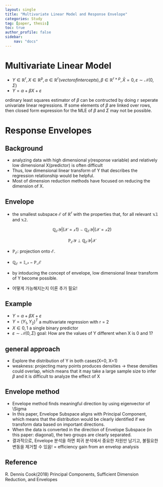 ```yaml
---
layout: single
title: "Multivariate Linear Model and Response Envelope"
categories: Study
tag: [paper, thesis]
toc: true
author_profile: false
sidebar:
    nav: "docs"
---
```



Multivariate Linear Model
===

- $Y \in \mathbb{R}^r , X \in \mathbb{R}^p , \alpha \in \mathbb{R}^r (vector of intercepts), \beta \in \mathbb{R}^{r\times p},  \bar{X} = 0, \varepsilon\sim\mathcal{N}(0,\Sigma)$
- $Y = \alpha + \beta X + \varepsilon$

ordinary least squares estimator of $\beta$ can be contructed by doing $\mathbb{r}$ seperate univariate linear regressions. If some elements of $\beta$ are linked over rows, then closed form expression for the MLE of $\beta$ and $\Sigma$ may not be possible.

Response Envelopes
===
Background
---
- analyzing data with high dimensional y(response variable) and relatively low dimensional X(predictor) is often difficult
- Thus, low dimensional linear transform of Y that describes the regression relationship would be helpful.
- Most of dimension reduction methods have focused on reducing the dimension of X.

Envelope
---
- the smallest subspace $\mathcal{E}$ of $\mathbb{R}^r$ with the properties that, for all relevant $\mathbb{x1}$ and $\mathbb{x2}$.
```math
\mathbb{Q}_\mathcal{E} \mathcal{Y}|(\mathcal{X}=\mathcal{x1})\sim \mathbb{Q}_\mathcal{E} \mathcal{Y}|(\mathcal{X}=\mathcal{x2})
```
```math
\mathbb{P}_\mathcal{E} \mathcal{Y} \perp \mathbb{Q}_\mathcal{E} \mathcal{Y}|\mathcal{X}
```


- $\mathbb{P}_{\mathcal{E}}$: projection onto $\mathcal{E}$.
- $\mathbb{Q}_{\mathcal{E}} = \mathbb{I}\_{\mathcal{r}} - \mathbb{P}\_{\mathcal{E}}$
- by intoducing the concept of envelope, low dimensional linear transform of Y become possible.

- 어떻게 가능해지는지 이론 추가 필요!

Example
---
- $Y = \alpha + \beta X + \varepsilon$
- $Y = (Y_1,Y_2)^T$ a multivariate regression with r = 2
- $X \in {0,1}$ a single binary predictor
- $\varepsilon\sim\mathcal{N}(0,\Sigma)$
goal: How are the values of Y different when X is 0 and 1?

general approach 
---
- Explore the distribution of Y in both cases(X=0, X=1)
- weakness: projecting many points produces densities -> these densities could overlap, which means that it may take a large sample size to infer $\beta$ and it is difficult to analyze the effect of X

Envelope method
---
- Envelope method finds meaningful direction by using eigenvector of \Sigma
- In this paper, Envelope Subspace aligns with Principal Component, which means that the distribution would be clearly identified if we transform data based on important directions.
- When the data is converted in the direction of Envelope Subspace (in this paper: diagonal), the two groups are clearly separated.
- 결과적으로, Envelope 분석을 하면 회귀 분석에서 중요한 차원만 남기고, 불필요한 변동을 제거할 수 있음! = efficiency gain from an envelop analysis 


Reference
---
R. Dennis Cook(2018) Principal Components, Sufficient Dimension Reduction, and Envelopes



